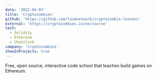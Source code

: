 ```yaml
---
date: '2022-04-03'
title: 'Cryptozombies'
github: 'https://github.com/loomnetwork/cryptozombie-lessons'
external: 'https://cryptozombies.io/en/course'
tech:
  - Solidity
  - Ethereum
  - Chainlink
company: 'Cryptozombies'
showInProjects: true
---
```


Free, open source, interactive code school that teaches build games on Ethereum.
